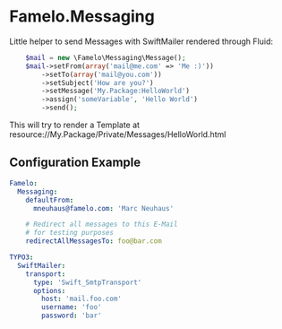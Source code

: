 # Famelo.Messaging

Little helper to send Messages with SwiftMailer rendered through Fluid:

```php
  	$mail = new \Famelo\Messaging\Message();
	$mail->setFrom(array('mail@me.com' => 'Me :)'))
		->setTo(array('mail@you.com'))
		->setSubject('How are you?')
		->setMessage('My.Package:HelloWorld')
		->assign('someVariable', 'Hello World')
		->send();
````

This will try to render a Template at resource://My.Package/Private/Messages/HelloWorld.html

## Configuration Example

```yaml
Famelo:
  Messaging:
    defaultFrom:
      mneuhaus@famelo.com: 'Marc Neuhaus'

  	# Redirect all messages to this E-Mail
  	# for testing purposes
    redirectAllMessagesTo: foo@bar.com

TYPO3:
  SwiftMailer:
    transport:
      type: 'Swift_SmtpTransport'
      options:
        host: 'mail.foo.com'
        username: 'foo'
        password: 'bar'
```
